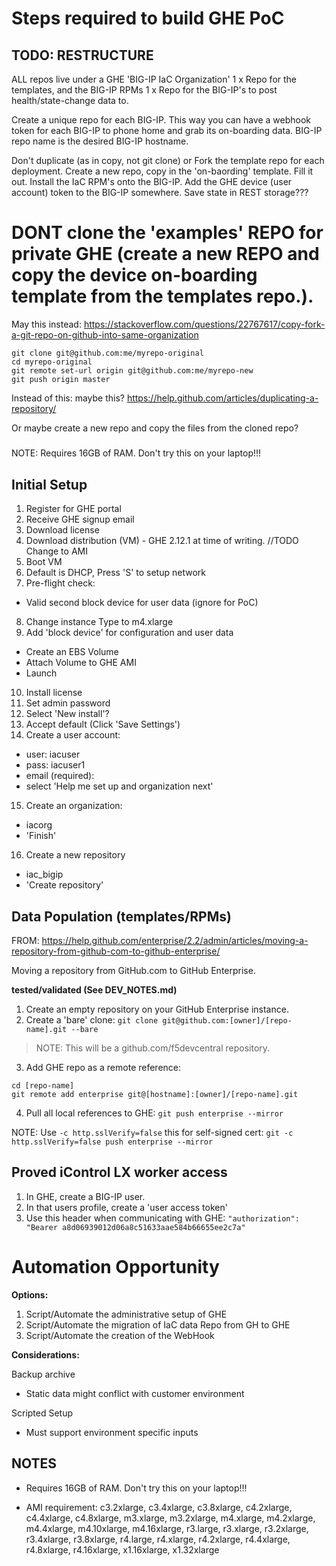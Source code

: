 # Steps required to build GHE PoC

#####

## TODO: RESTRUCTURE
ALL repos live under a GHE 'BIG-IP IaC Organization'
1 x Repo for the templates, and the BIG-IP RPMs
1 x Repo for the BIG-IP's to post health/state-change data to.

Create a unique repo for each BIG-IP. This way you can have a webhook token for each BIG-IP to phone home and grab its on-boarding data.
BIG-IP repo name is the desired BIG-IP hostname.

Don't duplicate (as in copy, not git clone) or Fork the template repo for each deployment. Create a new repo, copy in the 'on-baording' template. Fill it out. Install the IaC RPM's onto the BIG-IP. Add the GHE device (user account) token to the BIG-IP somewhere. Save state in REST storage???


# DONT clone the 'examples' REPO for private GHE (create a new REPO and copy the device on-boarding template from the templates repo.).

May this instead:
https://stackoverflow.com/questions/22767617/copy-fork-a-git-repo-on-github-into-same-organization
```
git clone git@github.com:me/myrepo-original
cd myrepo-original
git remote set-url origin git@github.com:me/myrepo-new
git push origin master
```

Instead of this: maybe this? https://help.github.com/articles/duplicating-a-repository/

Or maybe create a new repo and copy the files from the cloned repo?

#####





NOTE: Requires 16GB of RAM. Don't try this on your laptop!!!

## Initial Setup

1. Register for GHE portal
2. Receive GHE signup email
3. Download license
4. Download distribution (VM) - GHE 2.12.1 at time of writing. //TODO Change to AMI
5. Boot VM
6. Default is DHCP, Press 'S' to setup network
7. Pre-flight check:
  - Valid second block device for user data (ignore for PoC)
8. Change instance Type to m4.xlarge
9. Add 'block device' for configuration and user data
  - Create an EBS Volume
  - Attach Volume to GHE AMI
  - Launch
10. Install license
11. Set admin password
12. Select 'New install'?
13. Accept default (Click 'Save Settings')
14. Create a user account:
 - user: iacuser
 - pass: iacuser1
 - email (required):
 - select 'Help me set up and organization next'
15. Create an organization:
 - iacorg
 - 'Finish'
16. Create a new repository
  - iac_bigip
  - 'Create repository'

## Data Population (templates/RPMs)

FROM: https://help.github.com/enterprise/2.2/admin/articles/moving-a-repository-from-github-com-to-github-enterprise/

Moving a repository from GitHub.com to GitHub Enterprise.

**tested/validated (See DEV_NOTES.md)**

1. Create an empty repository on your GitHub Enterprise instance.
2. Create a 'bare' clone:
`git clone git@github.com:[owner]/[repo-name].git --bare`
> NOTE: This will be a github.com/f5devcentral repository.  

3. Add GHE repo as a remote reference:
```
cd [repo-name]
git remote add enterprise git@[hostname]:[owner]/[repo-name].git
```
4. Pull all local references to GHE:
`git push enterprise --mirror`

NOTE: Use `-c http.sslVerify=false` this for self-signed cert:
`git -c http.sslVerify=false push enterprise --mirror`



## Proved iControl LX worker access

1. In GHE, create a BIG-IP user.
2. In that users profile, create a 'user access token'
3. Use this header when communicating with GHE:
`"authorization": "Bearer a8d06939012d06a8c51633aae584b66655ee2c7a"`


# Automation Opportunity

**Options:**

1. Script/Automate the administrative setup of GHE
2. Script/Automate the migration of IaC data Repo from GH to GHE
3. Script/Automate the creation of the WebHook

**Considerations:**

Backup archive
* Static data might conflict with customer environment

Scripted Setup
* Must support environment specific inputs





## NOTES

* Requires 16GB of RAM. Don't try this on your laptop!!!

* AMI requirement: c3.2xlarge, c3.4xlarge, c3.8xlarge, c4.2xlarge, c4.4xlarge, c4.8xlarge, m3.xlarge, m3.2xlarge, m4.xlarge, m4.2xlarge, m4.4xlarge, m4.10xlarge, m4.16xlarge, r3.large, r3.xlarge, r3.2xlarge, r3.4xlarge, r3.8xlarge, r4.large, r4.xlarge, r4.2xlarge, r4.4xlarge, r4.8xlarge, r4.16xlarge, x1.16xlarge, x1.32xlarge
